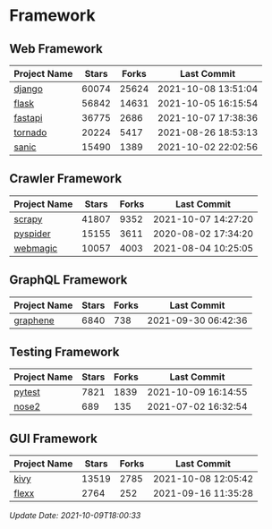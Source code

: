 # Framework

## Web Framework
| Project Name | Stars | Forks | Last Commit |
| ------------ | ----- | ----- | ----------- |
| [django](https://github.com/django/django) | 60074 | 25624 | 2021-10-08 13:51:04 |
| [flask](https://github.com/pallets/flask) | 56842 | 14631 | 2021-10-05 16:15:54 |
| [fastapi](https://github.com/tiangolo/fastapi) | 36775 | 2686 | 2021-10-07 17:38:36 |
| [tornado](https://github.com/tornadoweb/tornado) | 20224 | 5417 | 2021-08-26 18:53:13 |
| [sanic](https://github.com/sanic-org/sanic) | 15490 | 1389 | 2021-10-02 22:02:56 |

## Crawler Framework
| Project Name | Stars | Forks | Last Commit |
| ------------ | ----- | ----- | ----------- |
| [scrapy](https://github.com/scrapy/scrapy) | 41807 | 9352 | 2021-10-07 14:27:20 |
| [pyspider](https://github.com/binux/pyspider) | 15155 | 3611 | 2020-08-02 17:34:20 |
| [webmagic](https://github.com/code4craft/webmagic) | 10057 | 4003 | 2021-08-04 10:25:05 |

## GraphQL Framework
| Project Name | Stars | Forks | Last Commit |
| ------------ | ----- | ----- | ----------- |
| [graphene](https://github.com/graphql-python/graphene) | 6840 | 738 | 2021-09-30 06:42:36 |

## Testing Framework
| Project Name | Stars | Forks | Last Commit |
| ------------ | ----- | ----- | ----------- |
| [pytest](https://github.com/pytest-dev/pytest) | 7821 | 1839 | 2021-10-09 16:14:55 |
| [nose2](https://github.com/nose-devs/nose2) | 689 | 135 | 2021-07-02 16:32:54 |

## GUI Framework
| Project Name | Stars | Forks | Last Commit |
| ------------ | ----- | ----- | ----------- |
| [kivy](https://github.com/kivy/kivy) | 13519 | 2785 | 2021-10-08 12:05:42 |
| [flexx](https://github.com/flexxui/flexx) | 2764 | 252 | 2021-09-16 11:35:28 |

*Update Date: 2021-10-09T18:00:33*